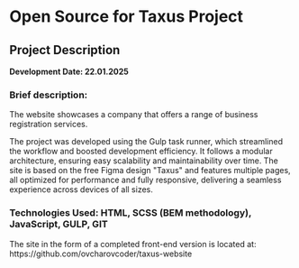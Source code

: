 <h1>Open Source for Taxus Project</h1>
<h2>Project Description</h2>
<b>Development Date: 22.01.2025</b>
<h3>Brief description:</h3>
<p>The website showcases a company that offers a range of business registration services.</p>
<p>The project was developed using the Gulp task runner, which streamlined the workflow and boosted development efficiency. It follows a modular architecture, ensuring easy scalability and maintainability over time. The site is based on the free Figma design "Taxus" and features multiple pages, all optimized for performance and fully responsive, delivering a seamless experience across devices of all sizes.</p>

<h3>Technologies Used: HTML, SCSS (BEM methodology), JavaScript, GULP, GIT</h3>

<p>The site in the form of a completed front-end version is located at: https://github.com/ovcharovcoder/taxus-website</p>
